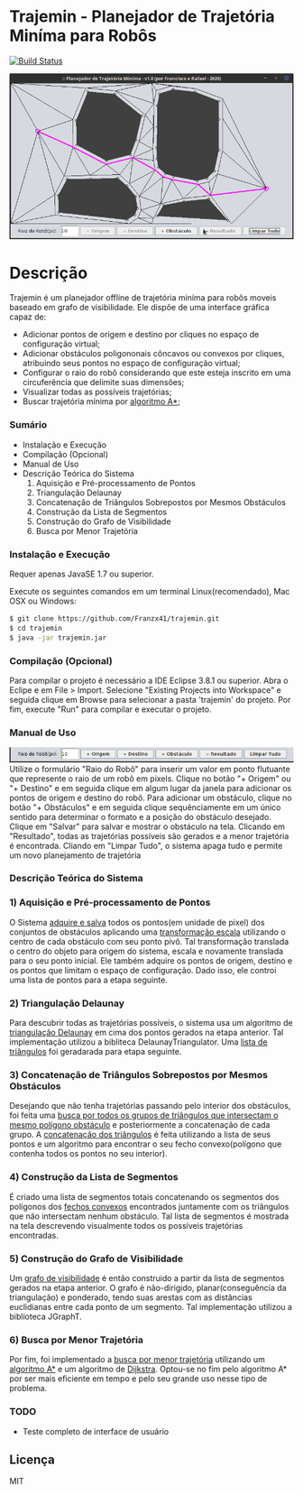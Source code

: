 # Trajemin - Planejador de Trajetória Miníma para Robôs 

[![Build Status](https://travis-ci.org/joemccann/dillinger.svg?branch=master)](https://travis-ci.org/joemccann/dillinger)

![Trajemin](https://raw.githubusercontent.com/Franzx41/trajemin/master/img/trajemin_img.png)

# Descrição
Trajemin é um planejador offline de trajetória miníma para robôs moveis baseado em grafo de visibilidade. Ele dispõe de uma interface gráfica capaz de: 
- Adicionar pontos de origem e destino por cliques no espaço de configuração virtual;
- Adicionar obstáculos poligononais côncavos ou convexos por cliques, atribuindo seus pontos no espaço de configuração virtual;
- Configurar o raio do robô considerando que este esteja inscrito em uma circuferência que delimite suas dimensões;
- Visualizar todas as possíveis trajetórias;
- Buscar trajetória mínima por [algoritmo A*](https://en.wikipedia.org/wiki/A*_search_algorithm);

### Sumário

  - Instalação e Execução
  - Compilação (Opcional)
  - Manual de Uso
  - Descrição Teórica do Sistema
    1) Aquisição e Pré-processamento de Pontos
    2) Triangulação Delaunay
    2) Concatenação de Triângulos Sobrepostos por Mesmos Obstáculos
    3) Construção da Lista de Segmentos
    4) Construção do Grafo de Visibilidade
    5) Busca por Menor Trajetória

### Instalação e Execução

Requer apenas JavaSE 1.7 ou superior.

Execute os seguintes comandos em um terminal Linux(recomendado), Mac OSX ou Windows:

```sh
$ git clone https://github.com/Franzx41/trajemin.git
$ cd trajemin
$ java -jar trajemin.jar
```

### Compilação (Opcional)

Para compilar o projeto é necessário a IDE Eclipse 3.8.1 ou superior.
Abra o Eclipe e em File > Import. Selecione "Existing Projects into Workspace" e seguida clique em Browse para selecionar a pasta 'trajemin' do projeto. Por fim, execute "Run" para compilar e executar o projeto.

### Manual de Uso
![Opções](https://raw.githubusercontent.com/Franzx41/trajemin/master/img/trajemin_bts.png)
Utilize o formulário "Raio do Robô" para inserir um valor em ponto flutuante que represente o raio de um robô em pixels. 
Clique no botão "+ Origem" ou "+ Destino" e em seguida clique em algum lugar da janela para adicionar os pontos de origem e destino do robô.
Para adicionar um obstáculo, clique no botão "+ Obstáculos" e em seguida clique sequênciamente em um único sentido para determinar o formato e a posição do obstáculo desejado. Clique em "Salvar" para salvar e mostrar o obstáculo na tela.
Clicando em "Resultado", todas as trajetórias possíveis são gerados e a menor trajetória é encontrada.
Cliando em "Limpar Tudo", o sistema apaga tudo e permite um novo planejamento de trajetória
### Descrição Teórica do Sistema

### 1) Aquisição e Pré-processamento de Pontos
O Sistema [adquire e salva](https://github.com/Franzx41/trajemin/blob/ee22b862ca2c79125f744121b46a3549a8d06651/src/com/robotica/Main.java#L215) todos os pontos(em unidade de pixel) dos conjuntos de obstáculos aplicando uma [transformação escala](https://github.com/Franzx41/trajemin/blob/ee22b862ca2c79125f744121b46a3549a8d06651/src/com/robotica/Poligono.java#L26) utilizando o centro de cada obstáculo com seu ponto pivô. Tal transformação translada o centro do objeto para origem do sistema, escala e novamente translada para o seu ponto inicial.
Ele também adquire os pontos de origem, destino e os pontos que limitam o espaço de configuração. Dado isso, ele controi uma lista de pontos para a etapa seguinte. 
### 2) Triangulação Delaunay
Para descubrir todas as trajetórias possíveis, o sistema usa um algoritmo de [triangulação Delaunay](https://github.com/Franzx41/trajemin/blob/ee22b862ca2c79125f744121b46a3549a8d06651/src/com/robotica/Main.java#L240) em cima dos pontos gerados na etapa anterior. Tal implementação utilizou a bibliteca DelaunayTriangulator. 
Uma [lista de triângulos](https://github.com/Franzx41/trajemin/blob/ee22b862ca2c79125f744121b46a3549a8d06651/src/com/robotica/Main.java#L245) foi geradarada para etapa seguinte.
### 3) Concatenação de Triângulos Sobrepostos por Mesmos Obstáculos
Desejando que não tenha trajetórias passando pelo interior dos obstáculos, foi feita uma [busca por todos os grupos de triângulos que intersectam o mesmo polígono obstáculo](https://github.com/Franzx41/trajemin/blob/ee22b862ca2c79125f744121b46a3549a8d06651/src/com/robotica/Main.java#L255) e posteriormente a concatenação de cada grupo. A [concatenação dos triângulos](https://github.com/Franzx41/trajemin/blob/ee22b862ca2c79125f744121b46a3549a8d06651/src/com/robotica/Main.java#L272) é feita utilizando a lista de seus pontos e um algoritmo para encontrar o seu fecho convexo(polígono que contenha todos os pontos no seu interior).
### 4) Construção da Lista de Segmentos
É criado uma lista de segmentos totais concatenando os segmentos dos polígonos dos [fechos convexos](https://github.com/Franzx41/trajemin/blob/ee22b862ca2c79125f744121b46a3549a8d06651/src/com/robotica/Main.java#L268) encontrados juntamente com os triângulos que não intersectam nenhum obstáculo. Tal lista de segmentos é mostrada na tela descrevendo visualmente todos os possíveis trajetórias encontradas.
### 5) Construção do Grafo de Visibilidade
Um [grafo de visibilidade](https://github.com/Franzx41/trajemin/blob/ee22b862ca2c79125f744121b46a3549a8d06651/src/com/robotica/Main.java#L281) é então construido a partir da lista de segmentos gerados na etapa anterior. O grafo é não-dirigido, planar(conseguência da triangulação) e ponderado, tendo suas arestas com as distâncias euclidianas entre cada ponto de um segmento. Tal implementação utilizou a biblioteca JGraphT.
### 6) Busca por Menor Trajetória
Por fim, foi implementado a [busca por menor trajetória](https://github.com/Franzx41/trajemin/blob/ee22b862ca2c79125f744121b46a3549a8d06651/src/com/robotica/Main.java#L291) utilizando um [algoritmo A*](https://en.wikipedia.org/wiki/A*_search_algorithm) e um algoritmo de [Dijkstra](https://en.wikipedia.org/wiki/Dijkstra%27s_algorithm). Optou-se no fim pelo algoritmo A* por ser mais eficiente em tempo e pelo seu grande uso nesse tipo de problema. 

### TODO

 - Teste completo de interface de usuário

Licença
----

MIT
